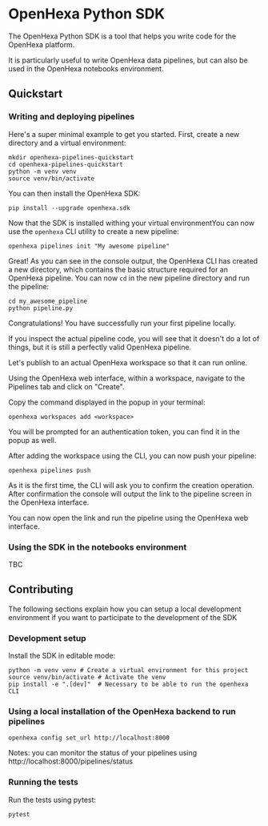 # OpenHexa Python SDK

The OpenHexa Python SDK is a tool that helps you write code for the OpenHexa platform.

It is particularly useful to write OpenHexa data pipelines, but can also be used in the OpenHexa notebooks environment.

## Quickstart

### Writing and deploying pipelines

Here's a super minimal example to get you started. First, create a new directory and a virtual environment:

```shell
mkdir openhexa-pipelines-quickstart
cd openhexa-pipelines-quickstart
python -m venv venv
source venv/bin/activate
```

You can then install the OpenHexa SDK:

```shell
pip install --upgrade openhexa.sdk
```

Now that the SDK is installed withing your virtual environmentYou can now use the `openhexa` CLI utility to create 
a new pipeline:

```shell
openhexa pipelines init "My awesome pipeline"
```

Great! As you can see in the console output, the OpenHexa CLI has created a new directory, which contains the basic 
structure required for an OpenHexa pipeline. You can now `cd` in the new pipeline directory and run the pipeline:

```shell
cd my_awesome_pipeline
python pipeline.py
```

Congratulations! You have successfully run your first pipeline locally.

If you inspect the actual pipeline code, you will see that it doesn't do a lot of things, but it is still a perfectly 
valid OpenHexa pipeline.

Let's publish to an actual OpenHexa workspace so that it can run online.

Using the OpenHexa web interface, within a workspace, navigate to the Pipelines tab and click on "Create".

Copy the command displayed in the popup in your terminal:

```shell
openhexa workspaces add <workspace>
```

You will be prompted for an authentication token, you can find it in the popup as well.

After adding the workspace using the CLI, you can now push your pipeline:

```shell
openhexa pipelines push 
```

As it is the first time, the CLI will ask you to confirm the creation operation. After confirmation the console will 
output the link to the pipeline screen in the OpenHexa interface.

You can now open the link and run the pipeline using the OpenHexa web interface.

### Using the SDK in the notebooks environment

TBC

## Contributing

The following sections explain how you can setup a local development environment if you want to participate to the 
development of the SDK

### Development setup

Install the SDK in editable mode:

```shell
python -m venv venv # Create a virtual environment for this project
source venv/bin/activate # Activate the venv
pip install -e ".[dev]"  # Necessary to be able to run the openhexa CLI
```

### Using a local installation of the OpenHexa backend to run pipelines

```shell
openhexa config set_url http://localhost:8000
```

Notes: you can monitor the status of your pipelines using http://localhost:8000/pipelines/status

### Running the tests

Run the tests using pytest:

```shell
pytest
```